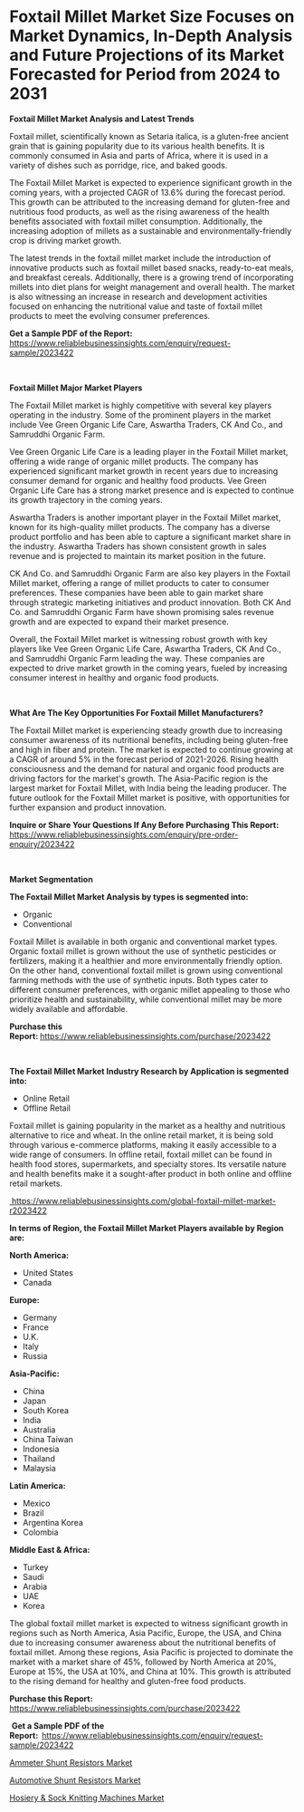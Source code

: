 <p><h1>Foxtail Millet Market Size Focuses on Market Dynamics, In-Depth Analysis and Future Projections of its Market Forecasted for Period from 2024 to 2031</h1></p><p><strong>Foxtail Millet Market Analysis and Latest Trends</strong></p>
<p><p>Foxtail millet, scientifically known as Setaria italica, is a gluten-free ancient grain that is gaining popularity due to its various health benefits. It is commonly consumed in Asia and parts of Africa, where it is used in a variety of dishes such as porridge, rice, and baked goods.</p><p>The Foxtail Millet Market is expected to experience significant growth in the coming years, with a projected CAGR of 13.6% during the forecast period. This growth can be attributed to the increasing demand for gluten-free and nutritious food products, as well as the rising awareness of the health benefits associated with foxtail millet consumption. Additionally, the increasing adoption of millets as a sustainable and environmentally-friendly crop is driving market growth.</p><p>The latest trends in the foxtail millet market include the introduction of innovative products such as foxtail millet based snacks, ready-to-eat meals, and breakfast cereals. Additionally, there is a growing trend of incorporating millets into diet plans for weight management and overall health. The market is also witnessing an increase in research and development activities focused on enhancing the nutritional value and taste of foxtail millet products to meet the evolving consumer preferences.</p></p>
<p><strong>Get a Sample PDF of the Report:&nbsp;</strong> <a href="https://www.reliablebusinessinsights.com/enquiry/request-sample/2023422">https://www.reliablebusinessinsights.com/enquiry/request-sample/2023422</a></p>
<p>&nbsp;</p>
<p><strong>Foxtail Millet Major Market Players</strong></p>
<p><p>The Foxtail Millet market is highly competitive with several key players operating in the industry. Some of the prominent players in the market include Vee Green Organic Life Care, Aswartha Traders, CK And Co., and Samruddhi Organic Farm.</p><p>Vee Green Organic Life Care is a leading player in the Foxtail Millet market, offering a wide range of organic millet products. The company has experienced significant market growth in recent years due to increasing consumer demand for organic and healthy food products. Vee Green Organic Life Care has a strong market presence and is expected to continue its growth trajectory in the coming years.</p><p>Aswartha Traders is another important player in the Foxtail Millet market, known for its high-quality millet products. The company has a diverse product portfolio and has been able to capture a significant market share in the industry. Aswartha Traders has shown consistent growth in sales revenue and is projected to maintain its market position in the future.</p><p>CK And Co. and Samruddhi Organic Farm are also key players in the Foxtail Millet market, offering a range of millet products to cater to consumer preferences. These companies have been able to gain market share through strategic marketing initiatives and product innovation. Both CK And Co. and Samruddhi Organic Farm have shown promising sales revenue growth and are expected to expand their market presence.</p><p>Overall, the Foxtail Millet market is witnessing robust growth with key players like Vee Green Organic Life Care, Aswartha Traders, CK And Co., and Samruddhi Organic Farm leading the way. These companies are expected to drive market growth in the coming years, fueled by increasing consumer interest in healthy and organic food products.</p></p>
<p>&nbsp;</p>
<p><strong>What Are The Key Opportunities For Foxtail Millet Manufacturers?</strong></p>
<p><p>The Foxtail Millet market is experiencing steady growth due to increasing consumer awareness of its nutritional benefits, including being gluten-free and high in fiber and protein. The market is expected to continue growing at a CAGR of around 5% in the forecast period of 2021-2026. Rising health consciousness and the demand for natural and organic food products are driving factors for the market's growth. The Asia-Pacific region is the largest market for Foxtail Millet, with India being the leading producer. The future outlook for the Foxtail Millet market is positive, with opportunities for further expansion and product innovation.</p></p>
<p><strong>Inquire or Share Your Questions If Any Before Purchasing This Report:</strong> <a href="https://www.reliablebusinessinsights.com/enquiry/pre-order-enquiry/2023422">https://www.reliablebusinessinsights.com/enquiry/pre-order-enquiry/2023422</a></p>
<p>&nbsp;</p>
<p><strong>Market Segmentation</strong></p>
<p><strong>The Foxtail Millet Market Analysis by types is segmented into:</strong></p>
<p><ul><li>Organic</li><li>Conventional</li></ul></p>
<p><p>Foxtail Millet is available in both organic and conventional market types. Organic foxtail millet is grown without the use of synthetic pesticides or fertilizers, making it a healthier and more environmentally friendly option. On the other hand, conventional foxtail millet is grown using conventional farming methods with the use of synthetic inputs. Both types cater to different consumer preferences, with organic millet appealing to those who prioritize health and sustainability, while conventional millet may be more widely available and affordable.</p></p>
<p><strong>Purchase this Report:&nbsp;</strong><a href="https://www.reliablebusinessinsights.com/purchase/2023422">https://www.reliablebusinessinsights.com/purchase/2023422</a></p>
<p>&nbsp;</p>
<p><strong>The Foxtail Millet Market Industry Research by Application is segmented into:</strong></p>
<p><ul><li>Online Retail</li><li>Offline Retail</li></ul></p>
<p><p>Foxtail millet is gaining popularity in the market as a healthy and nutritious alternative to rice and wheat. In the online retail market, it is being sold through various e-commerce platforms, making it easily accessible to a wide range of consumers. In offline retail, foxtail millet can be found in health food stores, supermarkets, and specialty stores. Its versatile nature and health benefits make it a sought-after product in both online and offline retail markets.</p></p>
<p><a href="https://www.reliablebusinessinsights.com/global-foxtail-millet-market-r2023422">&nbsp;https://www.reliablebusinessinsights.com/global-foxtail-millet-market-r2023422</a></p>
<p><strong>In terms of Region, the Foxtail Millet Market Players available by Region are:</strong></p>
<p>
    <p> <strong> North America: </strong>
        <ul>
            <li>United States</li>
            <li>Canada</li>
        </ul>
        </p> 
    <p> <strong> Europe: </strong>
        <ul>
            <li>Germany</li>
            <li>France</li>
            <li>U.K.</li>
            <li>Italy</li>
            <li>Russia</li>
        </ul>
        </p> 
    <p> <strong> Asia-Pacific: </strong>
        <ul>
            <li>China</li>
            <li>Japan</li>
            <li>South Korea</li>
            <li>India</li>
            <li>Australia</li>
            <li>China Taiwan</li>
            <li>Indonesia</li>
            <li>Thailand</li>
            <li>Malaysia</li>
        </ul>
        </p> 
    <p> <strong> Latin America: </strong>
        <ul>
            <li>Mexico</li>
            <li>Brazil</li>
            <li>Argentina Korea</li>
            <li>Colombia</li>
        </ul>
        </p> 
    <p> <strong> Middle East & Africa: </strong>
        <ul>
            <li>Turkey</li>
            <li>Saudi</li>
            <li>Arabia</li>
            <li>UAE</li>
            <li>Korea</li>
        </ul>
    </p>
    </p>
<p><p>The global foxtail millet market is expected to witness significant growth in regions such as North America, Asia Pacific, Europe, the USA, and China due to increasing consumer awareness about the nutritional benefits of foxtail millet. Among these regions, Asia Pacific is projected to dominate the market with a market share of 45%, followed by North America at 20%, Europe at 15%, the USA at 10%, and China at 10%. This growth is attributed to the rising demand for healthy and gluten-free food products.</p></p>
<p><strong>Purchase this Report: </strong><a href="https://www.reliablebusinessinsights.com/purchase/2023422">https://www.reliablebusinessinsights.com/purchase/2023422</a></p>
<p>&nbsp;<strong>Get a Sample PDF of the Report:&nbsp;&nbsp;</strong><a href="https://www.reliablebusinessinsights.com/enquiry/request-sample/2023422">https://www.reliablebusinessinsights.com/enquiry/request-sample/2023422</a></p>
<p><strong></strong></p>
<p><p><a href="https://github.com/khkjaxbn36/Market-Research-Report-List-1/blob/main/ammeter-shunt-resistors-market.md">Ammeter Shunt Resistors Market</a></p><p><a href="https://github.com/bushilahore52/Market-Research-Report-List-1/blob/main/automotive-shunt-resistors-market.md">Automotive Shunt Resistors Market</a></p><p><a href="https://view.publitas.com/reportprime-1/deep-dive-into-the-hosiery-sock-knitting-machines-market-itstrends-market-segmentation-and-competitive-analysis/">Hosiery & Sock Knitting Machines Market</a></p></p>